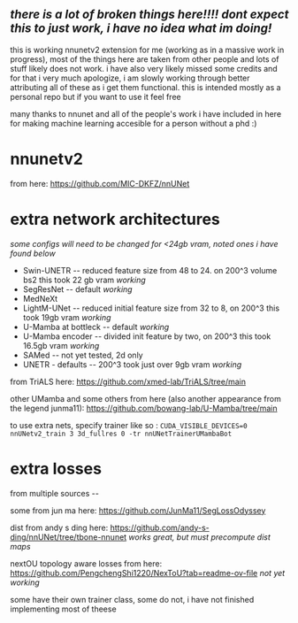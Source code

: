 ## _there is a lot of broken things here!!!! dont expect this to just work, i have no idea what im doing!_ 

this is working nnunetv2 extension for me (working as in a massive work in progress), most of the things here are taken from other people and lots of stuff likely does not work. i have also very likely missed some credits and for that i very much apologize, i am slowly working through better attributing all of these as i get them functional. this is intended mostly as a personal repo but if you want to use it feel free 

many thanks to nnunet and all of the people's work i have included in here for making machine learning accesible for a person without a phd :)
# nnunetv2
from here: https://github.com/MIC-DKFZ/nnUNet

# extra network architectures
_some configs will need to be changed for <24gb vram, noted ones i have found below_

- Swin-UNETR -- reduced feature size from 48 to 24. on 200^3 volume bs2 this took 22 gb vram *working*
- SegResNet -- default *working*
- MedNeXt 
- LightM-UNet -- reduced initial feature size from 32 to 8, on 200^3 this took 19gb vram *working*
- U-Mamba at bottleck -- default *working*
- U-Mamba encoder -- divided init feature by two, on 200^3 this took 16.5gb vram *working*
- SAMed -- not yet tested, 2d only
- UNETR - defaults -- 200^3 took just over 9gb vram *working*

from TriALS here: https://github.com/xmed-lab/TriALS/tree/main

other UMamba and some others from here (also another appearance from the legend junma11): https://github.com/bowang-lab/U-Mamba/tree/main

to use extra nets, specify trainer like so : 
```CUDA_VISIBLE_DEVICES=0 nnUNetv2_train 3 3d_fullres 0 -tr nnUNetTrainerUMambaBot```
# extra losses
from multiple sources -- 

some from jun ma here: https://github.com/JunMa11/SegLossOdyssey

dist from andy s ding here: https://github.com/andy-s-ding/nnUNet/tree/tbone-nnunet *works great, but must precompute dist maps*

nextOU topology aware losses from here: https://github.com/PengchengShi1220/NexToU?tab=readme-ov-file *not yet working*

some have their own trainer class, some do not, i have not finished implementing most of theese 

